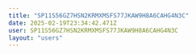 ```yaml
---
title: "SP11S56GZ7HSN2KRMXMSFS77JKAW9H8A6CAHG4N3C"
date: 2025-02-19T23:34:42.471Z
user: SP11S56GZ7HSN2KRMXMSFS77JKAW9H8A6CAHG4N3C
layout: "users"
---
```

    